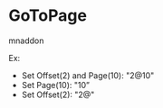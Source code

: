 # GoToPage
mnaddon

Ex: 

- Set Offset(2) and Page(10): "2@10"
- Set Page(10): "10”
- Set Offset(2): "2@"

